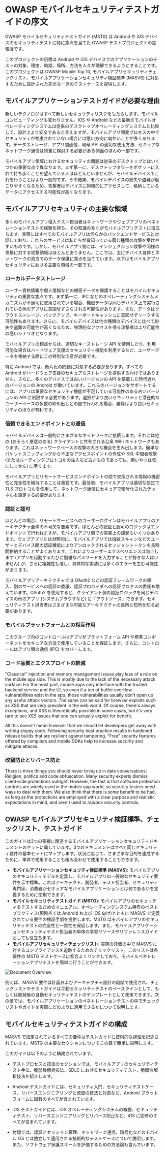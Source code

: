 # OWASP モバイルセキュリティテストガイドの序文

OWASP モバイルセキュリティテストガイド (MSTG) は Android や iOS デバイスのセキュリティテストに特に焦点を当てた OWASP テストプロジェクトの拡張版です。

このプロジェクトの目標は Android や iOS デバイスでのアプリケーションのテストの対象、理由、時期、場所、方法を人々が理解できるようにすることです。このプロジェクトは OWASP Mobile Top 10, モバイルアプリセキュリティチェックリスト、モバイルアプリケーションセキュリティ検証標準 (MASVS) に対処するために設計された完全な一連のテストケースを提供します。

## モバイルアプリケーションテストガイドが必要な理由

新しいテクノロジはすべて新しいセキュリティリスクをもたらします。モバイルコンピューティングも変わりません。iOS や Android などの最新のモバイルオペレーティングシステムは従来のデスクトップオペレーティングシステムと比較して、設計上より安全であると言えますが、モバイルアプリ開発プロセスの中でセキュリティが考慮されていない場合には悪い方向に向かいことが多くあります。データストレージ、アプリ間通信、暗号 API の適切な使用方法、セキュアなネットワーク通信は慎重に検討する必要がある側面のほんの一部です。

モバイルアプリ領域におけるセキュリティの問題は従来のデスクトップとはいくつかの重要な点で異なります。まず第一に、デスクトップタワーをポケットに入れて持ち歩くことを望んでいる人はほとんどいませんが、モバイルデバイスでこれを行うことはより一般的です。その結果、モバイルデバイスの紛失や盗難が起こりやすくなるため、攻撃者はデバイスに物理的にアクセスして、格納しているデータにアクセスする可能性が高くなります。

## モバイルアプリセキュリティの主要な領域

多くのモバイルアプリ侵入テスト担当者はネットワークやウェブアプリのペネトレーションテストの経験を持ち、その知識の多くがモバイルアプリテストに役立ちます。実際にはすべてのモバイルアプリは何らかのバックエンドサービスと対話しており、これらのサービスは私たちが皆知っている同じ種類の攻撃を受けやすいものです。しかし、モバイルアプリ側には、インジェクション攻撃や同様の攻撃に対する攻撃領域はほとんどありません。ここでは、主にデバイス自体とネットワークの双方でのデータ保護に焦点を当てています。以下はモバイルアプリセキュリティにおける主要な領域の一部です。

### ローカルデータストレージ

ユーザー資格情報や個人情報などの機密データを保護することはモバイルセキュリティの重要な焦点です。まず第一に、IPC などのオペレーティングシステムメカニズムが不適切に使用されている場合、機密データは同じデバイス上で実行されている他のアプリに意図せずさらされる可能性があります。また、データはクラウドストレージ、バックアップ、キーボードキャッシュに意図せずリークする可能性もあります。さらに、モバイルデバイスは他の種類のデバイスに比べて紛失や盗難の可能性が高くなるため、物理的なアクセスを得る攻撃者はより可能性の高いシナリオとなります。

モバイルアプリの観点からは、適切なキーストレージ API を使用したり、利用可能な場合はハードウェア支援のセキュリティ機能を利用するなど、ユーザーデータを格納する際にこの特別な注意が必要です。

特に Android では、断片化の問題に対処する必要があります。すべての Android がハードウェア支援のセキュアなストレージを提供するわけではありません。さらに、多くのデバイスでは古いバージョンの API を搭載した時代遅れのバージョンの Android が動いています。これらのバージョンをサポートするには、アプリは重要なセキュリティ機能が不足している可能性のある古いバージョンの API に制限する必要があります。選択がより良いセキュリティと潜在的なユーザーベースの多数の締め出しとの間で行われる場合、勝算はより良いセキュリティのほうが有利です。

### 信頼できるエンドポイントとの通信

モバイルデバイスは一般的にさまざまなネットワークに接続します。それには他の (おそらく悪意のある) クライアントと共有される公衆 WiFi ネットワークもあります。これはネットワークベースの攻撃の大きな機会を生み出します。簡単なパケットスニッフィングから不正なアクセスポイントの作成や SSL 中間者攻撃 (またはルーティングプロトコルの注入など古いものであっても、悪いやつは気にしません) に至ります。

モバイルアプリとリモートサービスエンドポイントの間で交換される情報の機密性と完全性を維持することは重要です。最低限、モバイルアプリは適切な設定で TLS プロトコルを使用して、ネットワーク通信にセキュアで暗号化されたチャネルを設定する必要があります。

### 認証と認可

ほとんどの場合、リモートサービスへのユーザーログインはモバイルアプリのアーキテクチャ全体の不可欠な要素です。ほとんどの認証と認可のロジックはエンドポイントで行われますが、モバイルアプリ側での実装上の課題もいくつかあります。ウェブアプリとは対照的に、モバイルアプリでは指紋スキャンなどのユーザーとデバイス間の認証機能によりアンロックされるセッショントークンを長時間格納することがよくあります。これによりユーザーエクスペリエンスは向上します (アプリを起動するたびに複雑なパスワードを入力することが好きな人はいません) が、さらに複雑性も増し、具体的な実装には多くのエラーを生む可能性があります。

モバイルアプリアーキテクチャでは OAuth2 などの認証フレームワークの導入、別のサービスへの認証の委譲、認証プロバイダへの認証プロセスの委託も増えています。OAuth2 を使用すると、クライアント側の認証ロジックを同じデバイスの他のアプリ (システムブラウザなど) に「アウトソース」できます。セキュリティテスト担当者はさまざまな可能なアーキテクチャの長所と短所を知る必要があります。

### モバイルプラットフォームとの相互作用

このグループ内のコントロールはアプリがプラットフォーム API や標準コンポーネントをセキュアな方法で使用していることを保証します。さらに、コントロールはアプリ間の通信 (IPC) をカバーします。

### コード品質とエクスプロイトの軽減

"Classical" injection and memory management issues play less of a role on the mobile app side. This is mostly due to the lack of the necessary attack surface: For the most part, mobile apps only interface with the trusted backend service and the UI, so even if a ton of buffer overflow vulnerabilities exist in the app, those vulnerabilities usually don't open up any useful attack vectors. The same can be said for browser exploits such as XSS that are very prevalent in the web world. Of course, there's always exceptions, and XSS is theoretically possible in some cases, but it's very rare to see XSS issues that one can actually exploit for benefit.

All this doesn't mean however that we should let developers get away with writing sloppy code. Following security best practice results in hardened release builds that are resilient against tampering. "Free" security features offered by compilers and mobile SDKs help to increase security and mitigate attacks.

### 改竄防止とリバース防止

There is three things you should never bring up in date conversations: Religion, politics and code obfuscation. Many security experts dismiss client-side protections outright. However, the fast is that software protection controls are widely used in the mobile app world, so security testers need ways to deal with them. We also think that there is *some* benefit to be had, as long as the protections are employed with a clear purpose and realistic expectations in mind, and aren't used to *replace* security controls.

## OWASP モバイルアプリセキュリティ検証標準、チェックリスト、テストガイド

このガイドは3つの密接に関連するモバイルアプリケーションセキュリティドキュメントのセットに属しています。3つのドキュメントはすべて同じセキュリティ要件の基本セットにマップします。状況に応じて、さまざまな目的を達成するために、単体で使用することも組み合わせて使用することもできます。

* **モバイルアプリケーションセキュリティ検証標準 (MASVS):** モバイルアプリのセキュリティモデルを定義し、モバイルアプリの一般的なセキュリティ要件を示す標準。これはアーキテクト、開発者、テスト担当者、セキュリティ専門家、消費者がセキュアなモバイルアプリケーションとは何であるかを定義するために使用できます。
* **モバイルセキュリティテストガイド (MSTG):** モバイルアプリのセキュリティをテストするためのマニュアル。オペレーティングシステム特有のベストプラクティス(現時点では Android および iOS 向け)とともに MASVS で定義されている要件の検証手順を提供します。MSTG はモバイルアプリのセキュリティテストの完全性と一貫性を保証します。また、モバイルアプリケーションセキュリティテスト担当者の単体の学習リソースやリファレンスガイドとしても役立ちます。
* **モバイルアプリセキュリティチェックリスト:** 実際の評価の中で MASVS に対するコンプライアンスを追跡するためのチェックリスト。このリストは各要件の MSTG テストケースに都合よくリンクしており、モバイルペネトレーションアプリテストを簡単に行うことができます。

![Document Overview](Images/Chapters/0x03/owasp-mobile-overview.jpg)

例えば、MASVS 要件は計画およびアーキテクチャ設計の段階で使用され、チェックリストやテストガイドは手動セキュリティテストのベースラインとして、もしくは開発後の自動セキュリティテストのテンプレートとして使用できます。次の章では、モバイルアプリケーションのペネトレーションテストの中でチェックリストやガイドを実際にどのように適用できるかについて説明します。

## モバイルセキュリティテストガイドの構成

MASVS で指定されているすべての要件はテストガイドに技術的な詳細を記述されています。MSTG の主要なセクションについてこの章で簡単に説明します。

このガイドは以下のように構成されています。

- テストプロセスと技法のセクションでは、モバイルアプリのセキュリティテスト手法、脆弱性解析技法、SDLC におけるセキュリティテスト、脆弱性解析技法を紹介します。

- Android テストガイドには、セキュリティ入門、セキュリティテストケース、リバースエンジニアリングと改竄の技法と対策など、Android プラットフォームに固有のすべてが含まれています。

- iOS テストガイドには、iOS オペレーティングシステムの概要、セキュリティテスト、リバースエンジニアリングとリバース防止など、iOS に固有のすべてが含まれています。

- 付録では、認証とセッション管理、ネットワーク通信、暗号化などのモバイル OS とは独立して適用される技術的なテストケースについて説明します。また、ソフトウェア保護スキームを評価するための方法論も含んでいます。
